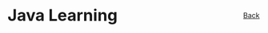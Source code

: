 <div style="display: flex; justify-content: space-between; align-items: center; margin-bottom: 2rem; flex-wrap: wrap;">
  <h1 style="margin: 0; font-size: 2rem;">Java Learning</h1>
  <a href="/programming/" class="home-button">Back</a>
</div>

